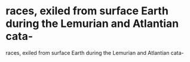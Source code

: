 # races, exiled from surface Earth during the Lemurian and Atlantian cata-

races, exiled from surface Earth during the Lemurian and Atlantian cata-
